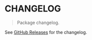 # CHANGELOG

> Package changelog.

See [GitHub Releases](https://github.com/stdlib-js/array-incrspace/releases) for the changelog.